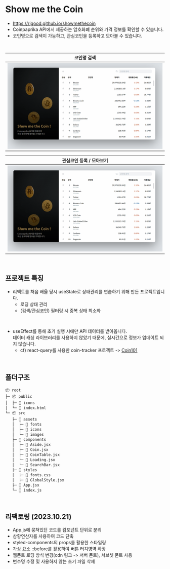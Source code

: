 # Show me the Coin

- https://rigood.github.io/showmethecoin
- Coinpaprika API에서 제공하는 암호화폐 순위와 가격 정보를 확인할 수 있습니다.
- 코인명으로 검색이 가능하고, 관심코인을 등록하고 모아볼 수 있습니다.

<br>

|          코인명 검색           |
| :----------------------------: |
| <img src="readme/search.gif"/> |

|     관심코인 등록 / 모아보기     |
| :------------------------------: |
| <img src="readme/bookmark.gif"/> |

<br>

## 프로젝트 특징

- 리액트를 처음 배울 당시 useState로 상태관리를 연습하기 위해 만든 프로젝트입니다.
  - 로딩 상태 관리
  - (검색/관심코인) 필터링 시 중복 상태 최소화

<br>

- useEffect를 통해 초기 실행 시에만 API 데이터를 받아옵니다.  
  데이터 캐싱 라이브러리를 사용하지 않았기 때문에, 실시간으로 정보가 업데이트 되지 않습니다.
  - cf) react-query를 사용한 coin-tracker 프로젝트 -> [Coin101](https://github.com/rigood/coin101)

<br>

## 폴더구조

```
📦 root
├─ 📦 public
│  ├─ 📂 icons
│  └─ 📜 index.html
└─ 📦 src
   ├─ 📂 assets
   │  ├─ 📂 fonts
   │  ├─ 📂 icons
   │  └─ 📂 images
   ├─ 📂 components
   │  ├─ 📜 Aside.jsx
   │  ├─ 📜 Coin.jsx
   │  ├─ 📜 CoinTable.jsx
   │  └─ 📜 Loading.jsx
   │  └─ 📜 SearchBar.jsx
   ├─ 📂 styles
   │  ├─ 📜 fonts.css
   │  ├─ 📜 GlobalStyle.jsx
   ├─ 📜 App.jsx
   └─ 📜 index.js
```

<br>

## 리팩토링 (2023.10.21)

- App.js에 뭉쳐있던 코드를 컴포넌트 단위로 분리
- 삼항연산자를 사용하여 코드 단축
- styled-components의 props를 활용한 스타일링
- 가상 요소 ::before를 활용하여 버튼 터치영역 확장
- 웹폰트 로딩 방식 변경(cdn 링크 -> 서버 폰트), 서브셋 폰트 사용
- 변수명 수정 및 사용하지 않는 초기 파일 삭제

<br>
